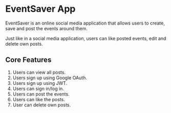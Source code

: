 
# EventSaver App
EventSaver is an online social media application that allows users to create, save and post the events around them.

Just like in a social media application, users can like posted events, edit and delete own posts.

## Core Features

1. Users can view all posts.
2.  Users sign up using Google OAuth.
3. Users sign up using JWT.
4. Users can sign in/log in.
5. Users can post the events.
6. Users can like the posts.
7. User can delete own posts.

